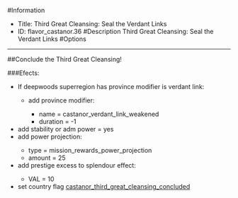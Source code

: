 #Information
 - Title: Third Great Cleansing: Seal the Verdant Links
 - ID: flavor_castanor.36
#Description
Third Great Cleansing: Seal the Verdant Links
#Options

___
##Conclude the Third Great Cleansing!

###Efects:<ul><li>If deepwoods superregion has province modifier is verdant link:</li><ul><li>add province modifier:</li><ul><li>name = castanor_verdant_link_weakened</li><li>duration = -1</li></ul></ul><li>add stability or adm power = yes</li><li>add power projection:</li><ul><li>type = mission_rewards_power_projection</li><li>amount = 25</li></ul><li>add prestige excess to splendour effect:</li><ul><li>VAL = 10</li></ul><li>set country flag [castanor_third_great_cleansing_concluded](../flags/castanor_third_great_cleansing_concluded.md)</li></ul>
